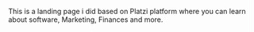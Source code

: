 This is a landing page i did based on Platzi platform where you can learn about software, Marketing, Finances and more.
<img src="">
